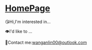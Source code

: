 # [HomePage](https://wanganlin00.github.io/)

😘Hi,I'm interested in...

👁️I'd like to ...

💬Contact me:wanganlin00@outlook.com
